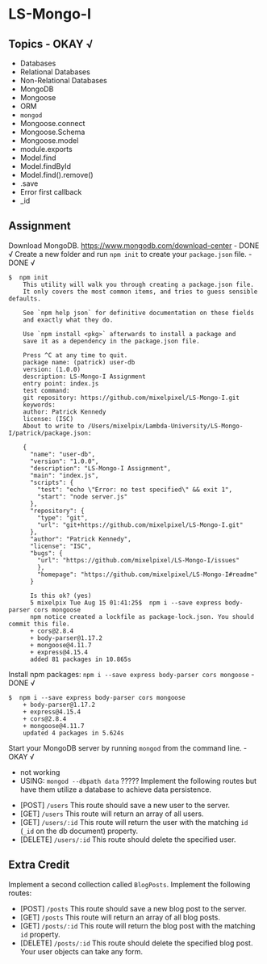 # LS-Mongo-I

## Topics - OKAY √

* Databases
* Relational Databases
* Non-Relational Databases
* MongoDB
* Mongoose
* ORM
* `mongod`
* Mongoose.connect
* Mongoose.Schema
* Mongoose.model
* module.exports
* Model.find
* Model.findById
* Model.find().remove()
* .save
* Error first callback
* \_id

## Assignment

Download MongoDB.  https://www.mongodb.com/download-center - DONE √
Create a new folder and run `npm init` to create your `package.json` file. - DONE √
  ```console
  $  npm init
      This utility will walk you through creating a package.json file.
      It only covers the most common items, and tries to guess sensible defaults.

      See `npm help json` for definitive documentation on these fields
      and exactly what they do.

      Use `npm install <pkg>` afterwards to install a package and
      save it as a dependency in the package.json file.

      Press ^C at any time to quit.
      package name: (patrick) user-db
      version: (1.0.0)
      description: LS-Mongo-I Assignment
      entry point: index.js
      test command:
      git repository: https://github.com/mixelpixel/LS-Mongo-I.git
      keywords:
      author: Patrick Kennedy
      license: (ISC)
      About to write to /Users/mixelpix/Lambda-University/LS-Mongo-I/patrick/package.json:

      {
        "name": "user-db",
        "version": "1.0.0",
        "description": "LS-Mongo-I Assignment",
        "main": "index.js",
        "scripts": {
          "test": "echo \"Error: no test specified\" && exit 1",
          "start": "node server.js"
        },
        "repository": {
          "type": "git",
          "url": "git+https://github.com/mixelpixel/LS-Mongo-I.git"
        },
        "author": "Patrick Kennedy",
        "license": "ISC",
        "bugs": {
          "url": "https://github.com/mixelpixel/LS-Mongo-I/issues"
          },
          "homepage": "https://github.com/mixelpixel/LS-Mongo-I#readme"
        }

        Is this ok? (yes)
        5 mixelpix Tue Aug 15 01:41:25$  npm i --save express body-parser cors mongoose
        npm notice created a lockfile as package-lock.json. You should commit this file.
        + cors@2.8.4
        + body-parser@1.17.2
        + mongoose@4.11.7
        + express@4.15.4
        added 81 packages in 10.865s
  ```
Install npm packages: `npm i --save express body-parser cors mongoose` - DONE √
  ```console
  $  npm i --save express body-parser cors mongoose
      + body-parser@1.17.2
      + express@4.15.4
      + cors@2.8.4
      + mongoose@4.11.7
      updated 4 packages in 5.624s
  ```
Start your MongoDB server by running `mongod` from the command line. - OKAY √
  - not working
  - USING: `mongod --dbpath data` ?????
Implement the following routes but have them utilize a database to achieve data persistence.
* [POST] `/users` This route should save a new user to the server.
* [GET] `/users` This route will return an array of all users.
* [GET] `/users/:id` This route will return the user with the matching `id` (`_id` on the db document) property.
* [DELETE] `/users/:id` This route should delete the specified user.

## Extra Credit

Implement a second collection called `BlogPosts`.  Implement the following routes:
* [POST] `/posts` This route should save a new blog post to the server.
* [GET] `/posts` This route will return an array of all blog posts.
* [GET] `/posts/:id` This route will return the blog post with the matching `id` property.
* [DELETE] `/posts/:id` This route should delete the specified blog post.
Your user objects can take any form.
